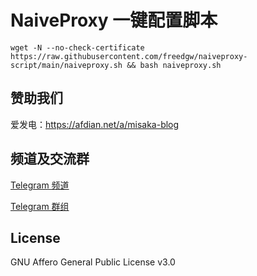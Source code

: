 # NaiveProxy  一键配置脚本

```shell
wget -N --no-check-certificate https://raw.githubusercontent.com/freedgw/naiveproxy-script/main/naiveproxy.sh && bash naiveproxy.sh
```

## 赞助我们

爱发电：https://afdian.net/a/misaka-blog

## 频道及交流群

[Telegram 频道](https://t.me/misakablogchannel)

[Telegram 群组](https://t.me/+CLhpemKhaC8wZGIx)

## License
GNU Affero General Public License v3.0
